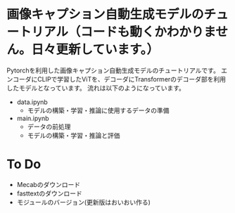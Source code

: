 # 画像キャプション自動生成モデルのチュートリアル（コードも動くかわかりません。日々更新しています。）
Pytorchを利用した画像キャプション自動生成モデルのチュートリアルです。
エンコーダにCLIPで学習したViTを、デコーダにTransformerのデコーダ部を利用したモデルとなっています。
流れは以下のようになっています。
* data.ipynb
  * モデルの構築・学習・推論に使用するデータの準備
* main.ipynb
  * データの前処理
  * モデルの構築・学習・推論と評価
# To Do
* Mecabのダウンロード
* fasttextのダウンロード
* モジュールのバージョン(更新版はおいおい作る)

